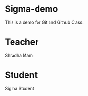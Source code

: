 # Sigma-demo
This is a demo for Git and Github Class.

# Teacher
Shradha Mam

# Student
Sigma Student